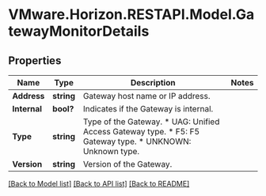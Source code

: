 # VMware.Horizon.RESTAPI.Model.GatewayMonitorDetails
## Properties

Name | Type | Description | Notes
------------ | ------------- | ------------- | -------------
**Address** | **string** | Gateway host name or IP address. | 
**Internal** | **bool?** | Indicates if the Gateway is internal. | 
**Type** | **string** | Type of the Gateway. * UAG: Unified Access Gateway type. * F5: F5 Gateway type. * UNKNOWN: Unknown type. | 
**Version** | **string** | Version of the Gateway. | 

[[Back to Model list]](../README.md#documentation-for-models) [[Back to API list]](../README.md#documentation-for-api-endpoints) [[Back to README]](../README.md)

